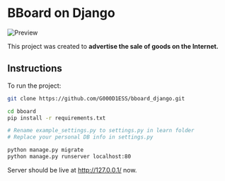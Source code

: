 # BBoard on Django

![Preview](https://i.yapx.ru/Iu7ZZ.jpg)

This project was created to **advertise the sale of goods on the Internet.**

## Instructions

To run the project:

```bash
git clone https://github.com/G000D1ESS/bboard_django.git

cd bboard
pip install -r requirements.txt

# Rename example_settings.py to settings.py in learn folder
# Replace your personal DB info in settings.py

python manage.py migrate
python manage.py runserver localhost:80
```

Server should be live at http://127.0.0.1/ now.